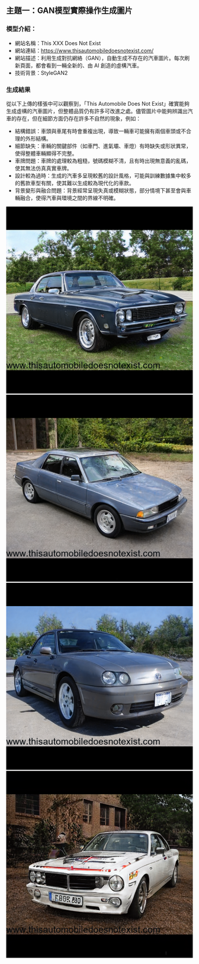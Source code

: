 ## 主題一：GAN模型實際操作生成圖片
### 模型介紹：
* 網站名稱：This XXX Does Not Exist
* 網站連結：https://www.thisautomobiledoesnotexist.com/
* 網站描述：​利用生成對抗網絡（GAN），自動生成不存在的汽車圖片。每次刷新頁面，都會看到一輛全新的、由 AI 創造的虛構汽車。
* 技術背景：StyleGAN2

### 生成結果
從以下上傳的樣張中可以觀察到，「This Automobile Does Not Exist」確實能夠生成虛構的汽車圖片，但整體品質仍有許多可改進之處。儘管圖片中能夠辨識出汽車的存在，但在細節方面仍存在許多不自然的現象，例如：
* 結構錯誤：車頭與車尾有時會重複出現，導致一輛車可能擁有兩個車頭或不合理的外形結構。
* 細節缺失：車輛的關鍵部件（如車門、進氣壩、車燈）有時缺失或形狀異常，使得整體車輛顯得不完整。
* 車牌問題：車牌的處理較為粗糙，號碼模糊不清，且有時出現無意義的亂碼，使其無法仿真真實車牌。
* 設計較為過時：生成的汽車多呈現較舊的設計風格，可能與訓練數據集中較多的舊款車型有關，使其難以生成較為現代化的車款。
* 背景變形與融合問題：背景經常呈現失真或模糊狀態，部分情境下甚至會與車輛融合，使得汽車與環境之間的界線不明確。

  
![圖1](img/thisautomobiledoesnotexist(1).png)
![圖2](img/thisautomobiledoesnotexist(2).png)
![圖3](img/thisautomobiledoesnotexist(3).png)
![圖4](img/thisautomobiledoesnotexist(4).png)
